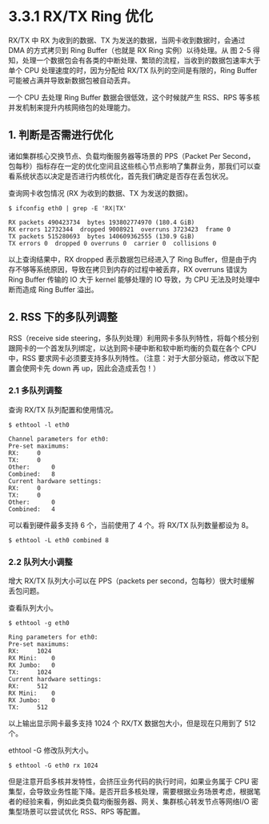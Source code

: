 # 3.3.1 RX/TX Ring 优化

RX/TX 中 RX 为收到的数据、TX 为发送的数据，当网卡收到数据时，会通过 DMA 的方式拷贝到 Ring Buffer（也就是 RX Ring 实例）以待处理。从 图 2-5 得知，处理一个数据包会有各类的中断处理、繁琐的流程，当收到的数据包速率大于单个 CPU 处理速度的时，因为分配给 RX/TX 队列的空间是有限的，Ring Buffer 可能被占满并导致新数据包被自动丢弃。

一个 CPU 去处理 Ring Buffer 数据会很低效，这个时候就产生 RSS、RPS 等多核并发机制来提升内核网络包的处理能力。

## 1. 判断是否需进行优化

诸如集群核心交换节点、负载均衡服务器等场景的 PPS（Packet Per Second，包每秒）指标存在一定的优化空间且这些核心节点影响了集群业务，那我们可以查看系统状态以决定是否进行内核优化，首先我们确定是否存在丢包状况。

查询网卡收包情况 (RX 为收到的数据、TX 为发送的数据)。

```
$ ifconfig eth0 | grep -E 'RX|TX'

RX packets 490423734  bytes 193802774970 (180.4 GiB)
RX errors 12732344  dropped 9008921  overruns 3723423  frame 0
TX packets 515280693  bytes 140609362555 (130.9 GiB)
TX errors 0  dropped 0 overruns 0  carrier 0  collisions 0
```

以上查询结果中，RX dropped 表示数据包已经进入了 Ring Buffer，但是由于内存不够等系统原因，导致在拷贝到内存的过程中被丢弃，RX overruns 错误为 Ring Buffer 传输的 IO 大于 kernel 能够处理的 IO 导致，为 CPU 无法及时处理中断而造成 Ring Buffer 溢出。


## 2. RSS 下的多队列调整

RSS（receive side steering，多队列处理）利用网卡多队列特性，将每个核分别跟网卡的一个首发队列绑定，以达到网卡硬中断和软中断均衡的负载在各个 CPU 中，RSS 要求网卡必须要支持多队列特性。（注意：对于大部分驱动，修改以下配置会使网卡先 down 再 up，因此会造成丢包！）

### 2.1 多队列调整

查询 RX/TX 队列配置和使用情况。

```
$ ethtool -l eth0

Channel parameters for eth0:
Pre-set maximums:
RX:		0
TX:		0
Other:		0
Combined:	8
Current hardware settings:
RX:		0
TX:		0
Other:		0
Combined:	4
```

可以看到硬件最多支持 6 个，当前使用了 4 个。将 RX/TX 队列数量都设为 8。
```
$ ethtool -L eth0 combined 8
```

### 2.2 队列大小调整

增大 RX/TX 队列大小可以在 PPS（packets per second，包每秒）很大时缓解丢包问题。

查看队列大小。

```
$ ethtool -g eth0

Ring parameters for eth0:
Pre-set maximums:
RX:		1024
RX Mini:	0
RX Jumbo:	0
TX:		1024
Current hardware settings:
RX:		512
RX Mini:	0
RX Jumbo:	0
TX:		512
```
以上输出显示网卡最多支持 1024 个 RX/TX 数据包大小，但是现在只用到了 512 个。

ethtool -G 修改队列大小。
```
$ ethtool -G eth0 rx 1024
```

但是注意开启多核并发特性，会挤压业务代码的执行时间，如果业务属于 CPU 密集型，会导致业务性能下降。是否开启多核处理，需要根据业务场景考虑，根据笔者的经验来看，例如此类负载均衡服务器、网关、集群核心转发节点等网络I/O 密集型场景可以尝试优化 RSS、RPS 等配置。
